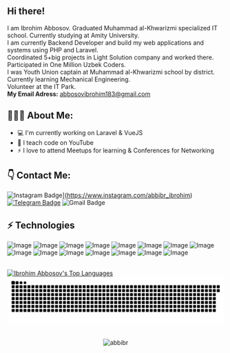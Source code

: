 <!--  <img src="https://raw.githubusercontent.com/aemmadi/aemmadi/master/wave.gif" style="with: 30px;"> -->
## Hi there!

I am  Ibrohim Abbosov. Graduated Muhammad al-Khwarizmi specialized IT school. Currently studying at Amity University. <br>
I am currently Backend Developer and build my web applications and systems using PHP and Laravel. <br>
Coordinated 5+big projects in Light Solution company and worked there. <br>
Participated in One Million Uzbek Coders. <br>
I was Youth Union captain at Muhammad al-Khwarizmi school by district. <br>
Currently learning Mechanical Engineering. <br>
Volunteer at the IT Park. <br>
<b>My Email Adress:</b> abbosovibrohim183@gmail.com</br>
  
<h2 align="left">👨🏻‍💻 About Me:</h2>

- :computer: I'm currently working on Laravel & VueJS
- :triangular_flag_on_post: I teach code on YouTube
- :zap: I love to attend Meetups for learning & Conferences for Networking<br>

<h2 align="left">👇 Contact Me:</h2>

![Instagram Badge](https://img.shields.io/badge/Instagram-E4405F?style=for-the-badge&logo=instagram&logoColor=white&link=https://t.me/abbibr)](https://www.instagram.com/abbibr_ibrohim)
[![Telegram Badge](https://img.shields.io/badge/Telegram-2CA5E0?style=for-the-badge&logo=telegram&logoColor=white&link=https://t.me/abbibr)](https://t.me/abbibr)
![Gmail Badge](https://img.shields.io/badge/Gmail-D14836?style=for-the-badge&logo=gmail&logoColor=white)


## ⚡ Technologies

![Image](https://img.shields.io/badge/Laravel-FF2D20?style=for-the-badge&logo=laravel&logoColor=white)
![Image](https://img.shields.io/badge/php-777BB4?style=for-the-badge&logo=php&logoColor=white)
![Image](https://img.shields.io/badge/MySQL-005C84?style=for-the-badge&logo=mysql&logoColor=white)
![Image](https://img.shields.io/badge/PostgreSQL-316192?style=for-the-badge&logo=postgresql&logoColor=white)
![Image](https://img.shields.io/badge/JavaScript-323330?style=for-the-badge&logo=javascript&logoColor=F7DF1E)
![Image](https://img.shields.io/badge/Vue.js-35495E?style=for-the-badge&logo=vuedotjs&logoColor=4FC08D)
![Image](https://img.shields.io/badge/jQuery-0769AD?style=for-the-badge&logo=jquery&logoColor=white)
![Image](https://img.shields.io/badge/JWT-000000?style=for-the-badge&logo=JSON%20web%20tokens&logoColor=white)
![Image](https://img.shields.io/badge/json-5E5C5C?style=for-the-badge&logo=json&logoColor=white)
![Image](https://img.shields.io/badge/Git-F05032?style=for-the-badge&logo=git&logoColor=white)
![Image](https://img.shields.io/badge/Sass-CC6699?style=for-the-badge&logo=sass&logoColor=white)
![Image](https://img.shields.io/badge/-HTML5-E34F26?style=for-the-badge&logo=html5&logoColor=white)
![Image](https://img.shields.io/badge/-CSS3-1572B6?style=for-the-badge&logo=css3)
![Image](https://img.shields.io/badge/-Bootstrap-563D7C?style=for-the-badge&logo=bootstrap)
![Image](https://img.shields.io/badge/Wordpress-21759B?style=for-the-badge&logo=wordpress&logoColor=white)

<br>

<div class="display: flex;">
 <a href="https://github.com/abbibr/github-readme-stats"><img alt="Ibrohim Abbosov's Top Languages" src="https://github-readme-stats.vercel.app/api/top-langs/?username=abbibr&langs_count=8&count_private=true&layout=compact&theme=dracula" /></a>
  
 <img src="https://github.com/theMir8/theMir8/blob/output/github-contribution-grid-snake.svg" />
</div>

<br>

<p align="center"> <img src="https://github-readme-stats.vercel.app/api?username=abbibr&show_icons=true&theme=gotham" alt="abbibr" />
